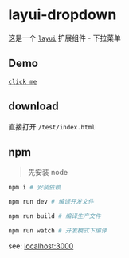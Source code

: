 # layui-dropdown

这是一个 [`layui`](https://www.layui.com/) 扩展组件 - 下拉菜单

## Demo

[`click me`](https://hezulong1.gitee.io/layui-dropdown)

## download

直接打开 `/test/index.html`

## npm

> 先安装 node

``` bash
npm i # 安装依赖

npm run dev # 编译开发文件

npm run build # 编译生产文件

npm run watch # 开发模式下编译
```

see: [localhost:3000](localhost:3000)
